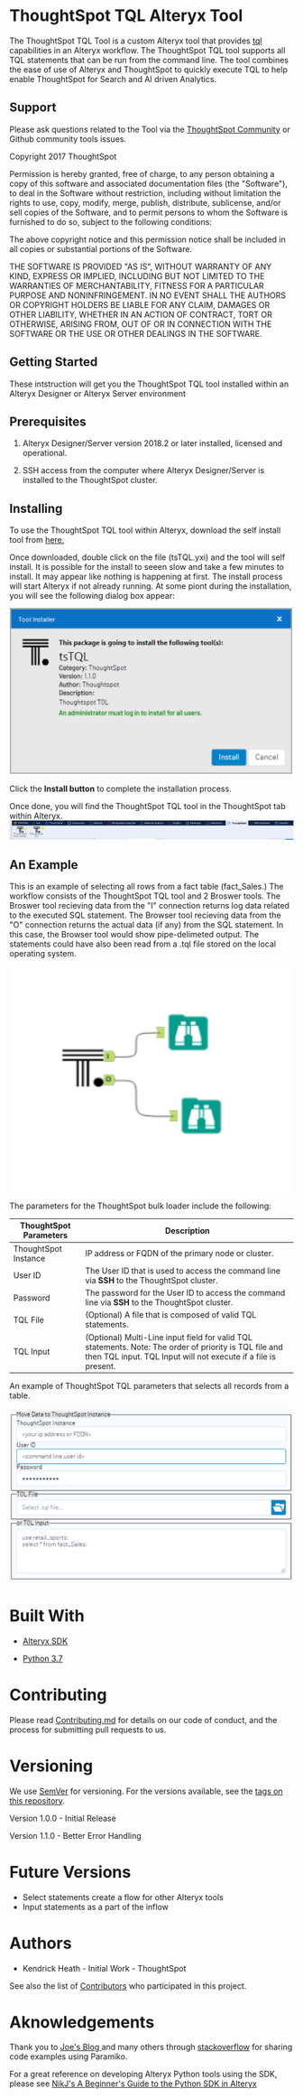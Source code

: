 # ThoughtSpot TQL Alteryx Tool

The ThoughtSpot TQL Tool is a custom Alteryx tool that provides [tql](https://docs.thoughtspot.com/5.0/reference/sql-cli-commands.html) capabilities in an Alteryx workflow.   The ThoughtSpot TQL tool supports all TQL statements that can be run from the command line.  The tool combines the ease of use of Alteryx and ThoughtSpot to quickly execute TQL to help enable ThoughtSpot for Search and AI driven Analytics.

## Support

Please ask questions related to the Tool via the [ThoughtSpot Community](https://community.thoughtspot.com/) or Github community tools issues.

Copyright 2017 ThoughtSpot

Permission is hereby granted, free of charge, to any person obtaining a copy of this software and associated documentation files (the "Software"), to deal in the Software without restriction, including without limitation the rights to use, copy, modify, merge, publish, distribute, sublicense, and/or sell copies of the Software, and to permit persons to whom the Software is furnished to do so, subject to the following conditions:

The above copyright notice and this permission notice shall be included in all copies or substantial portions of the Software.

THE SOFTWARE IS PROVIDED "AS IS", WITHOUT WARRANTY OF ANY KIND, EXPRESS OR IMPLIED, INCLUDING BUT NOT LIMITED TO THE WARRANTIES OF MERCHANTABILITY, FITNESS FOR A PARTICULAR PURPOSE AND NONINFRINGEMENT. IN NO EVENT SHALL THE AUTHORS OR COPYRIGHT HOLDERS BE LIABLE FOR ANY CLAIM, DAMAGES OR OTHER LIABILITY, WHETHER IN AN ACTION OF CONTRACT, TORT OR OTHERWISE, ARISING FROM, OUT OF OR IN CONNECTION WITH THE SOFTWARE OR THE USE OR OTHER DEALINGS IN THE SOFTWARE.

## Getting Started

These intstruction will get you the ThoughtSpot TQL tool installed within an Alteryx Designer or Alteryx Server environment

## Prerequisites

1. Alteryx Designer/Server version 2018.2 or later installed, licensed and operational. 

2. SSH access from the computer where Alteryx Designer/Server is installed to the ThoughtSpot cluster.

## Installing

To use the ThoughtSpot TQL tool within Alteryx, download the self install tool from [here.](Install/tsTQL.yxi)

Once downloaded, double click on the file (tsTQL.yxi) and the tool will self install.  It is possible for the install to seeen slow and take a few minutes to install.  It may appear like nothing is happening at first.  The install process will start Alteryx if not already running.  At some piont during the installation, you will see the following dialog box appear:

![ToolInstallerDialogBox](ScreenShots/ToolInstallerDialogBox.png)

Click the **Install button** to complete the installation process.

Once done, you will find the ThoughtSpot TQL tool in the ThoughtSpot tab within Alteryx.   ![ThoughtSpotTab](ScreenShots/ThoughtSpotTab.png)

## An Example

This is an example of selecting all rows from a fact table (fact_Sales.)  The workflow consists of the ThoughtSpot TQL tool and 2 Broswer tools.  The Broswer tool recieving data from the "I" connection returns log data related to the executed SQL statement.  The Browser tool recieving data from the "O" connection returns the actual data (if any) from the SQL statement.  In this case, the Browser tool would show pipe-delimeted output.  The statements could have also been read from a .tql file stored on the local operating system.  

![ExampleFlow](ScreenShots/ExampleFlow.png)

The parameters for the ThoughtSpot bulk loader include the following:

| ThoughtSpot Parameters | Description                                                                                                                                                                  |
| ---------------------- | ---------------------------------------------------------------------------------------------------------------------------------------------------------------------------- |
| ThoughtSpot Instance   | IP address or FQDN of the primary node or cluster.                                                                                                                           |
| User ID                | The User ID that is used to access the command line via **SSH** to the ThoughtSpot cluster.                                                                                  |
| Password               | The password for the User ID to access the command line via **SSH** to the ThoughtSpot cluster.                                                                              |
| TQL File               | (Optional)  A file that is composed of valid TQL statements.                                                                                                                 |
| TQL Input              | (Optional)  Multi-Line input field for valid TQL statements.  Note:  The order of priority is TQL file and then TQL input.  TQL Input will not execute if a file is present. |

An example of ThoughtSpot TQL parameters that selects all records from a table.

![tsLoadParameters](ScreenShots/tsTQLParameters.png)

# Built With

- [Alteryx SDK](https://help.alteryx.com/developer/11.5/index.htm#Home.htm%3FTocPath%3D_____1)

- [Python 3.7](https://www.python.org/downloads/release/python-370)

# Contributing

Please read [Contributing.md](Contributing.md) for details on our code of conduct, and the process for submitting pull requests to us.

# Versioning

We use [SemVer](http://semver.org/) for versioning. For the versions available, see the [tags on this repository](https://github.com/thoughtspot/community-tools/tsLoad/tags).

Version 1.0.0 - Initial Release

Version 1.1.0 - Better Error Handling

# Future Versions

- Select statements create a flow for other Alteryx tools
- Input statements as a part of the inflow

# Authors

- Kendrick Heath - Initial Work - ThoughtSpot

See also the list of [Contributors](https://github.com/thoughtspot/community-tools/tsLoad/contributors) who participated in this project.

# Aknowledgements

Thank you to [Joe's Blog ](https://joelinoff.com/blog/?p=905)and many others through [stackoverflow](https://stackoverflow.com/) for sharing code examples using Paramiko.  

For a great reference on developing Alteryx Python tools using the SDK, please see [NikJ's A Beginner's Guide to the Python SDK in Alteryx]( https://community.alteryx.com/t5/Data-Science-Blog/Levelling-Up-A-Beginner-s-Guide-to-the-Python-SDK-in-Alteryx/ba-p/159440)
